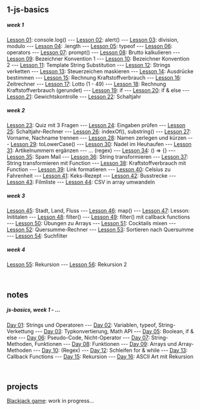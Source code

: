 ## 1-js-basics

##### week 1

[Lesson 01](1-js-basics/day01-lesson01.html): console.log()
--- [Lesson 02](1-js-basics/day01-lesson02.html): alert()
--- [Lesson 03](1-js-basics/day01-lesson03.html): division, modulo
--- [Lesson 04](1-js-basics/day01-lesson04.html): .length
--- [Lesson 05](1-js-basics/day01-lesson05.html): typeof
--- [Lesson 06](1-js-basics/day01-lesson06.html): operators
--- [Lesson 07](1-js-basics/day02-lesson07.html): prompt()
--- [Lesson 08](1-js-basics/day02-lesson08.html): Brutto kalkulieren
--- [Lesson 09](1-js-basics/day02-lesson09.html): Bezeichner Konvention 1
--- [Lesson 10](1-js-basics/day02-lesson10.html): Bezeichner Konvention 2
--- [Lesson 11](1-js-basics/day02-lesson11.html): Template String Substitution
--- [Lesson 12](1-js-basics/day02-lesson12.html): Strings verketten
--- [Lesson 13](1-js-basics/day02-lesson13.html): Steuerzeichen maskieren
--- [Lesson 14](1-js-basics/day02-lesson14.html): Ausdrücke bestimmen
--- [Lesson 15](1-js-basics/day03-lesson15.html): Rechnung Kraftstoffverbrauch
--- [Lesson 16](1-js-basics/day03-lesson16.html): Zeitrechner
--- [Lesson 17](1-js-basics/day03-lesson17.html): Lotto (1 - 49)
--- [Lesson 18](1-js-basics/day03-lesson18.html): Rechnung Kraftstoffverbrauch (gerundet)
--- [Lesson 19](1-js-basics/day05-lesson19.html): if
--- [Lesson 20](1-js-basics/day05-lesson20.html): if & else
--- [Lesson 21](1-js-basics/day05-lesson21.html): Gewichtskontrolle
--- [Lesson 22](1-js-basics/day05-lesson22.html): Schaltjahr

##### week 2

[Lesson 23](1-js-basics/day06-lesson23.html): Quiz mit 3 Fragen
--- [Lesson 24](1-js-basics/day06-lesson24.html): Eingaben prüfen
--- [Lesson 25](1-js-basics/day06-lesson25.html): Schaltjahr-Rechner
--- [Lesson 26](1-js-basics/day07-lesson26.html): indexOf(), substring()
--- [Lesson 27](1-js-basics/day07-lesson27.html): Vorname, Nachname trennen
--- [Lesson 28](1-js-basics/day07-lesson28.html): Namen zerlegen und kürzen
--- [Lesson 29](1-js-basics/day07-lesson29.html): toLowerCase()
--- [Lesson 30](1-js-basics/day07-lesson30.html): Nadel im Heuhaufen
--- [Lesson 31](1-js-basics/day07-lesson31.html): Artikelnummern ergänzen
--- ... (regex)
--- [Lesson 34](1-js-basics/day08-lesson34.html): () => {}
--- [Lesson 35](1-js-basics/day08-lesson35.html): Spam Mail
--- [Lesson 36](1-js-basics/day08-lesson36.html): String transformieren
--- [Lesson 37](1-js-basics/day08-lesson37.html): String transformieren mit Function
--- [Lesson 38](1-js-basics/day08-lesson38.html): Kraftstoffverbrauch mit Function
--- [Lesson 39](1-js-basics/day08-lesson39.html): Link formatieren
--- [Lesson 40](1-js-basics/day08-lesson40.html): Celsius zu Fahrenheit
--- [Lesson 41](1-js-basics/day09-lesson41.html): Keks-Rezept
--- [Lesson 42](1-js-basics/day09-lesson42.html): Busstrecke
--- [Lesson 43](1-js-basics/day09-lesson43.html): Filmliste
--- [Lesson 44](1-js-basics/day09-lesson44.html): CSV in array umwandeln

##### week 3

[Lesson 45](1-js-basics/day12-lesson45.html): Stadt, Land, Fluss
--- [Lesson 46](1-js-basics/day13-lesson46.html): map()
--- [Lesson 47](1-js-basics/day13-lesson47.html): Lesson: Inititalen
--- [Lesson 48](1-js-basics/day13-lesson48.html): filter()
--- [Lesson 49](1-js-basics/day13-lesson49.html): filter() mit callback functions
--- [Lesson 50](1-js-basics/day14-lesson50.html): Übungen zu Arrays
--- [Lesson 51](1-js-basics/day14-lesson51.html): Cocktails mixen
--- [Lesson 52](1-js-basics/day14-lesson52.html): Quersumme-Rechner
--- [Lesson 53](1-js-basics/day14-lesson53.html): Sortieren nach Quersumme
--- [Lesson 54](1-js-basics/day14-lesson54.html): Suchfilter

##### week 4

[Lesson 55](1-js-basics/day16-lesson55.html): Rekursion
--- [Lesson 56](1-js-basics/day16-lesson56.html): Rekursion 2

<br>

## notes

##### js-basics, week 1 - ...

[Day 01](notes/day01.html): Strings und Operatoren
--- [Day 02](notes/day02.html): Variablen, typeof, String-Verkettung
--- [Day 03](notes/day03.html): Typkonvertierung, Math API
--- [Day 05](notes/day05.html): Boolean, if & else
--- [Day 06](notes/day06.html): Pseudo-Code, Nicht-Operator
--- [Day 07](notes/day07.html): String-Methoden, Funktionen
--- [Day 08](notes/day08.html): Funktionen
--- [Day 09](notes/day09.html): Arrays und Array-Methoden
--- [Day 10](notes/day10.html): (Regex)
--- [Day 12](notes/day12.html): Schleifen for & while
--- [Day 13](notes/day13.html): Callback Functions
--- [Day 15](notes/day15.html): Rekursion
--- [Day 16](notes/day16.html): ASCII Art mit Rekursion

<br>

## projects

[Blackjack game](projects/blackjack.html): work in progress...
